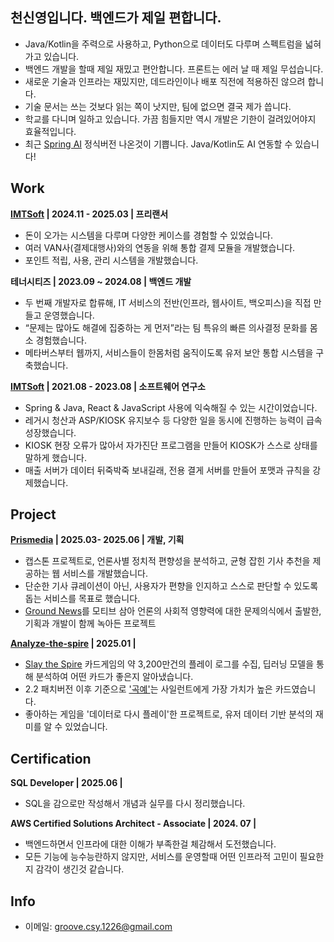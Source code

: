  ## 천신영입니다. 백엔드가 제일 편합니다.
 * Java/Kotlin을 주력으로 사용하고, Python으로 데이터도 다루며 스펙트럼을 넓혀가고 있습니다.
 * 백엔드 개발을 할때 제일 재밌고 편안합니다. 프론트는 에러 날 때 제일 무섭습니다.
 * 새로운 기술과 인프라는 재밌지만, 데드라인이나 배포 직전에 적용하진 않으려 합니다.
 * 기술 문서는 쓰는 것보다 읽는 쪽이 낫지만, 팀에 없으면 결국 제가 씁니다.
 * 학교를 다니며 일하고 있습니다. 가끔 힘들지만 역시 개발은 기한이 걸려있어야지 효율적입니다.
 * 최근 [Spring AI](https://github.com/spring-projects/spring-ai) 정식버전 나온것이 기쁩니다. Java/Kotlin도 AI 연동할 수 있습니다!
 
 ## Work
 
 **[IMTSoft](http://www.imtsoft.co.kr/) | 2024.11 - 2025.03 | 프리랜서**
 * 돈이 오가는 시스템을 다루며 다양한 케이스를 경험할 수 있었습니다.
 * 여러 VAN사(결제대행사)와의 연동을 위해 통합 결제 모듈을 개발했습니다.
 * 포인트 적립, 사용, 관리 시스템을 개발했습니다.
 
 **테너시티즈 | 2023.09 ~ 2024.08 | 백엔드 개발**
 * 두 번째 개발자로 합류해, IT 서비스의 전반(인프라, 웹사이트, 백오피스)을 직접 만들고 운영했습니다.
 * “문제는 많아도 해결에 집중하는 게 먼저”라는 팀 특유의 빠른 의사결정 문화를 몸소 경험했습니다.
 * 메타버스부터 웹까지, 서비스들이 한몸처럼 움직이도록 유저 보안 통합 시스템을 구축했습니다.
 
 **[IMTSoft](http://www.imtsoft.co.kr/) | 2021.08 - 2023.08 | 소프트웨어 연구소**  
 * Spring & Java, React & JavaScript 사용에 익숙해질 수 있는 시간이었습니다.
 * 레거시 청산과 ASP/KIOSK 유지보수 등 다양한 일을 동시에 진행하는 능력이 급속 성장했습니다.
 * KIOSK 현장 오류가 많아서 자가진단 프로그램을 만들어 KIOSK가 스스로 상태를 말하게 했습니다.
 * 매출 서버가 데이터 뒤죽박죽 보내길래, 전용 결게 서버를 만들어 포맷과 규칙을 강제했습니다.
 
 ## Project
 
 **[Prismedia](https://github.com/Prismedia) | 2025.03- 2025.06 | 개발, 기획**  
 * 캡스톤 프로젝트로, 언론사별 정치적 편향성을 분석하고, 균형 잡힌 기사 추천을 제공하는 웹 서비스를 개발했습니다.
 * 단순한 기사 큐레이션이 아닌, 사용자가 편향을 인지하고 스스로 판단할 수 있도록 돕는 서비스를 목표로 했습니다.
 * [Ground News](https://ground.news/)를 모티브 삼아 언론의 사회적 영향력에 대한 문제의식에서 출발한, 기획과 개발이 함께 녹아든 프로젝트
 
 **[Analyze-the-spire](https://github.com/AssembleCat/analyze-the-spire) | 2025.01 |**  
 * [Slay the Spire](https://store.steampowered.com/app/646570/Slay_the_Spire/) 카드게임의 약 3,200만건의 플레이 로그를 수집, 딥러닝 모델을 통해 분석하여 어떤 카드가 좋은지 알아냈습니다.
 * 2.2 패치버전 이후 기준으로 ['곡예'](https://slay-the-spire.fandom.com/wiki/Acrobatics)는 사일런트에게 가장 가치가 높은 카드였습니다.
 * 좋아하는 게임을 '데이터로 다시 플레이'한 프로젝트로, 유저 데이터 기반 분석의 재미를 알 수 있었습니다.
 
 ## Certification
 
 **SQL Developer | 2025.06 |**
 * SQL을 감으로만 작성해서 개념과 실무를 다시 정리했습니다.
 
 **AWS Certified Solutions Architect - Associate | 2024. 07 |**
 * 백엔드하면서 인프라에 대한 이해가 부족한걸 체감해서 도전했습니다.
 * 모든 기능에 능수능란하지 않지만, 서비스를 운영할때 어떤 인프라적 고민이 필요한지 감각이 생긴것 같습니다.
 
 ## Info
 
 * 이메일: groove.csy.1226@gmail.com
